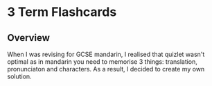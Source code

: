 # 3 Term Flashcards

## Overview
When I was revising for GCSE mandarin, I realised that quizlet wasn't optimal as in mandarin you need to memorise 3 things: translation, pronunciaton and characters. As a result, I decided to create my own solution.
